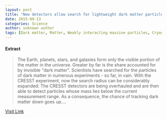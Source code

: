 ```yaml
---
layout: post
title: "New detectors allow search for lightweight dark matter particles"
date: 2015-09-13
categories: Science
author: unknown author
tags: [Dark matter, Matter, Weakly interacting massive particles, Cryogenic Rare Event Search with Superconducting Thermometers, Antiparticle, Universe, Elementary particle, Physics, Electronvolt, Gravity, Dark energy, Spacetime, Science, Physical quantities, Theoretical physics, Applied and interdisciplinary physics, Particle physics, Mechanics, Nature, Physical cosmology, Physical universe, Physical sciences]
---
```





#### Extract
>The Earth, planets, stars, and galaxies form only the visible portion of the matter in the universe. Greater by far is the share accounted for by invisible "dark matter". Scientists have searched for the particles of dark matter in numerous experiments - so far, in vain. With the CRESST experiment, now the search radius can be considerably expanded: The CRESST detectors are being overhauled and are then able to detect particles whose mass lies below the current measurement range. As a consequence, the chance of tracking dark matter down goes up....



[Visit Link](http://phys.org/news/2015-09-detectors-lightweight-dark-particles.html)


